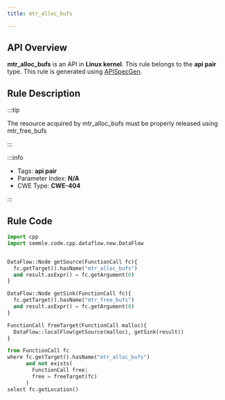 ```yaml
---
title: mtr_alloc_bufs

---
```



## API Overview
**mtr_alloc_bufs** is an API in **Linux kernel**. This rule belongs to the **api pair** type. This rule is generated using [APISpecGen](../../tools/APISpecGen).
## Rule Description

:::tip

The resource acquired by mtr_alloc_bufs must be properly released using mtr_free_bufs

:::

:::info

- Tags: **api pair**
- Parameter Index: **N/A**
- CWE Type: **CWE-404**

:::

## Rule Code
```python
import cpp
import semmle.code.cpp.dataflow.new.DataFlow


DataFlow::Node getSource(FunctionCall fc){
  fc.getTarget().hasName("mtr_alloc_bufs")
  and result.asExpr() = fc.getArgument(0)
}

DataFlow::Node getSink(FunctionCall fc){
  fc.getTarget().hasName("mtr_free_bufs")
  and result.asExpr() = fc.getArgument(0)
}

FunctionCall freeTarget(FunctionCall malloc){
  DataFlow::localFlow(getSource(malloc), getSink(result))
}

from FunctionCall fc
where fc.getTarget().hasName("mtr_alloc_bufs")
      and not exists(
        FunctionCall free| 
        free = freeTarget(fc)
      )
select fc.getLocation()

    
```